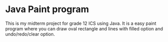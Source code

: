 # Java Paint program
This is my midterm project for grade 12 ICS using Java. It is a easy paint program where you can draw oval rectangle and lines with filled option and undo/redo/clear option.
